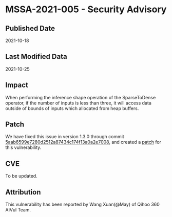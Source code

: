 # MSSA-2021-005 - Security Advisory

## Published Date

2021-10-18

## Last Modified Data

2021-10-25

## Impact

When performing the inference shape operation of the SparseToDense operator, if the number of inputs is less than three, it will access data outside of bounds of inputs which allocated from heap buffers.

## Patch

We have fixed this issue in version 1.3.0 through commit [5aab6599e7280d2512a87434c174f13a0a2e7008](https://gitee.com/mindspore/mindspore/commit/5aab6599e7280d2512a87434c174f13a0a2e7008), and created a [patch](https://gitee.com/mindspore/community/blob/master/security/cve_patch/mssa-2021-005.patch) for this vulnerability.

## CVE

To be updated.

## Attribution

This vulnerability has been reported by Wang Xuan(@May) of Qihoo 360 AIVul Team.
